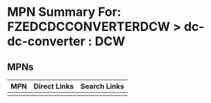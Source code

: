 



# MPN Summary For: FZEDCDCCONVERTERDCW > dc-dc-converter : DCW

## MPNs
  

|MPN|Direct Links|Search Links|
| :--- | :--- | :--- |
||||
